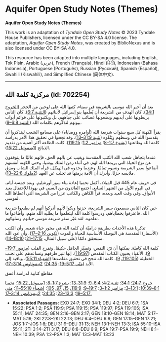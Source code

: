 # Aquifer Open Study Notes (Themes)

**Aquifer Open Study Notes (Themes)**

This work is an adaptation of *Tyndale Open Study Notes* © 2023 Tyndale House Publishers, licensed under the CC BY\-SA 4\.0 license. The adaptation, *Aquifer Open Study Notes*, was created by BiblioNexus and is also licensed under CC BY\-SA 4\.0\.

This resource has been adapted into multiple languages, including English, Tok Pisin, Arabic (عربي), French (Français), Hindi (हिंदी), Indonesian (Bahasa Indonesia), Portuguese (Português), Russian (Русский), Spanish (Español), Swahili (Kiswahili), and Simplified Chinese (简体中文).



--------------------------------

## مركزية كلمة الله (id: 702254)

بعد أن أخبر الله موسى بالشريعة في سيناء، كتبها الله على لوحين من الحجر ([الخروج 34:1](https://ref.ly/Exod34:1)). كان الهدف من الشريعة أن يُعلّمها بنو إسرائيل لأبنائهم ([التثنية 6:7](https://ref.ly/Deut6:7)). كان الناس يربطونها على أيديهم ويضعونها عصائب على جباههم، بل ويكتبونها على قوائم أبواب بيوتهم لتذكّرهم بكلمات الله ([التثنية 6:8–9](https://ref.ly/Deut6:8-Deut6:9)).

 يقرأ الكهنة كل سبع سنوات شريعة الله (أوامره ووصاياه) على مسامع الشعب ليتذكروا أن يقدسوا الله في وسطهم ويَتَّقُوه ([تثنية 31:9–13](https://ref.ly/Deut31:9-Deut31:13)). وقد نجحوا في تحقيق هذا الأمر بدراسة كلمة الله وطاعتها ([يشوع 1:7–8](https://ref.ly/Josh1:7-Josh1:8)؛ [مزامير 1:2](https://ref.ly/Ps1:2)؛ [119:15](https://ref.ly/Ps119:15)). كانت الطاعة أكثر أهمية من تقديم الذبائح ([1صموئيل 15:22](https://ref.ly/1Sam15:22)).

عندما يتجاهل شعب الله الكتب المقدسة ويغيب عن بالهم الحق، فإنهم غالبًا ما يتوقفون عن نوع الحياة التي يريدها الله لهم. في أثناء زمن الملك يوشيا، وحتى الكهنة أنفسهم أضاعوا سفر الشريعة ونسوه تمامًا. وعندما وجدوه في الهيكل، قرأه الملك الشاب ومزق ملابسه حزنًا. وأدرك أن الأمة برمتها قد تخلت عن العهد ([2ملوك 22:8–13](https://ref.ly/2Kgs22:8-2Kgs22:13)).

في خريف عام 445 قبل الميلاد، أكمل نحميا إعادة بناء سور أورشليم. وبعد خمسة أيام، في اليوم الأول من الشهر السابع، اجتمع العائدون من السبي في يهوذا للاحتفال بعيد الأبواق. وفي وقت العيد وبعده، قرأ الكاهن والكاتب عزرا من الشريعة التي أعطاها الله لموسى.

حين كان الناس يسمعون سفر الشريعة، حزنوا وبكوا لأنهم أدركوا أنهم لم يطيعوا شريعة الله. فاعترفوا بخطاياهم، ودرسوا كلمة الله ليتعلموا ما يطلبه الله منهم، وأطاعوا ما تعلموه. لقد غيّر سفر شريعة موسى حياتهم وسلوكهم.

تذكرنا هذه الأحداث بطريقة دراميّة أن كلمة الله هي محور حياة شعبه. وأن الكتب (الأسفار) المقدسة هي البوصلة الأساسية للحياة والموت ([تكوين 2:16–17](https://ref.ly/Gen2:16-Gen2:17)). وأن عود الله ستتحقق دائمًا (على سبيل المثال، [17:15–21](https://ref.ly/Gen17:15-Gen17:21)؛ [18:10–14](https://ref.ly/Gen18:10-Gen18:14)).

كلمة الله كاملة. يمكنها أن ترّد النفس، وتصيّر الجاهل حكيمًا، وتفرح القلب ([مزمور 19:7–9](https://ref.ly/Ps19:7-Ps19:9)). الأتقياء يحبون الكتاب المقدس ([119:97](https://ref.ly/Ps119:97)). إنها تنير طرقهم وتساعدهم على تجنب الخطيئة ([119:105،](https://ref.ly/Ps119:105) [9](https://ref.ly/Ps119:9)). كلمة الله تنجح في تحقيق مقاصدها ([إشعياء 55:11](https://ref.ly/Isa55:11)). وباقية إلى الأبد ([متّى 5:17–19](https://ref.ly/Matt5:17-Matt5:19)؛ [24:35](https://ref.ly/Matt24:35)؛ [2تيموثاوس 3:14–17](https://ref.ly/2Tim3:14-2Tim3:17)).

مقاطع كتابية لدراسة أعمق

[خروج 24:7](https://ref.ly/Exod24:7)؛ [34:1](https://ref.ly/Exod34:1)؛ [تثنية 4:2](https://ref.ly/Deut4:2)؛ [6:4–9](https://ref.ly/Deut6:4-Deut6:9)؛ [31:9–13](https://ref.ly/Deut31:9-Deut31:13)؛ [يشوع 1:7–8](https://ref.ly/Josh1:7-Josh1:8)؛ [1صموئيل 15:22](https://ref.ly/1Sam15:22)؛ [نحميا 8:1–10:39](https://ref.ly/Neh8:1-Neh10:39)؛ [13:1–3](https://ref.ly/Neh13:1-Neh13:3)؛ [مزامير 1:2–3](https://ref.ly/Ps1:2-Ps1:3)؛ [19:7–9](https://ref.ly/Ps19:7-Ps19:9)؛ [119:9،](https://ref.ly/Ps119:9) [15،](https://ref.ly/Ps119:15) [97،](https://ref.ly/Ps119:97) [105](https://ref.ly/Ps119:105)؛ [إشعياء 55:10–11](https://ref.ly/Isa55:10-Isa55:11)؛ [متى 5:17–19](https://ref.ly/Matt5:17-Matt5:19)؛ [13:3–23](https://ref.ly/Matt13:3-Matt13:23)؛ [24:35](https://ref.ly/Matt24:35)؛ [2تيموثاوس 3:14–17\.](https://ref.ly/2Tim3:14-2Tim3:17)

* **Associated Passages:** EXO 24:7; EXO 34:1; DEU 4:2; DEU 6:7; 1SA 15:22; PSA 1:2; PSA 119:9; PSA 119:15; PSA 119:97; PSA 119:105; ISA 55:11; MAT 24:35; GEN 2:16–GEN 2:17; GEN 18:10–GEN 18:14; MAT 5:17–MAT 5:19; 2KI 22:8–2KI 22:13; DEU 6:4–DEU 6:9; GEN 17:15–GEN 17:21; JOS 1:7–JOS 1:8; DEU 31:9–DEU 31:13; NEH 13:1–NEH 13:3; ISA 55:10–ISA 55:11; 2TI 3:14–2TI 3:17; DEU 6:8–DEU 6:9; PSA 19:7–PSA 19:9; NEH 8:1–NEH 10:39; PSA 1:2–PSA 1:3; MAT 13:3–MAT 13:23

